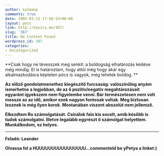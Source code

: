```yaml
---
author: kalmanp
comments: true
date: 2005-03-11 17:58:53+00:00
layout: post
link: http://kavics.me/367/
slug: '367'
title: No Content Found
wordpress_id: 367
categories:
- Uncategorized
---
```


**Csak hogy ne tévesszek meg senkit: a boldogság elhatározás kédése még mindig. El is határoztam, hogy attól még hogy akár egy alkalmazkodásra képtelen pöcs is vagyok, még lehetek boldog. **




**Az előző gondolatmenethez kiegészítő furcsaság: valószínűleg anyám ismerhetne a legjobban, de az ő pozitív/negatív megahtározásait egyaránt igyekszem nem figyelembe venni. Bár természetesen nem volt messze az az idő, amikor ezek nagyon fontosak voltak. Meg biztosan lesznek is még ilyen korok. Mostanában viszont abszolút nem jellemző.**




**Elkezdtem Ro számolgatását. Csinálok fain kis excelt, amib később is tudok számolgatni. Illetve legalább egyrészt ő számolgat helyettem. Munkálkodom, ez helyes.**




****




**Feladó: Leander**




**Olvassa fel a HUUUUUUUUUUUUUUUU...commenteld be yPetya a linket:)**

  

